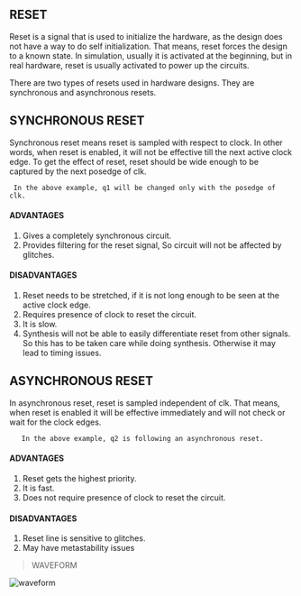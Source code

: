 <h2>RESET</h2>

Reset is a signal that is used to initialize the hardware, as the design does not have a way to do self initialization. That means, reset forces the design to a known state.
In simulation, usually it is activated at the beginning, but in real hardware, reset is usually activated to power up the circuits.

There are two types of resets used in hardware designs. They are synchronous and asynchronous resets.

<H2>SYNCHRONOUS RESET</H2>

Synchronous reset means reset is sampled with respect to clock. In other words, when reset is enabled, it will not be effective till the next active clock edge.
To get the effect of reset, reset should be wide enough to be captured by the next posedge of clk.
 
     In the above example, q1 will be changed only with the posedge of clk.

<H4>ADVANTAGES</H4>

   1. Gives a completely synchronous circuit.
   2. Provides filtering for the reset signal, So circuit will not be affected by glitches.

<H4>DISADVANTAGES</H4>

   1. Reset needs to be stretched, if it is not long enough to be seen at the active clock edge.
   2. Requires presence of clock to reset the circuit.
   3. It is slow.
   4. Synthesis will not be able to easily differentiate reset from other signals. So this has to be taken care while doing synthesis. Otherwise it may lead to timing issues.


<h2>ASYNCHRONOUS RESET</h2>

In asynchronous reset, reset is sampled independent of clk. That means, when reset is enabled it will be effective immediately and will not check or wait for the clock edges.
 
       In the above example, q2 is following an asynchronous reset.
       
<H4>ADVANTAGES</H4>

  1. Reset gets the highest priority.
  2. It is fast.
  3. Does not require presence of clock to reset the circuit.

<H4>DISADVANTAGES</H4>

  1. Reset line is sensitive to glitches.
  2. May have metastability issues

>WAVEFORM

![waveform](https://user-images.githubusercontent.com/123290522/234358146-f8523c8b-e428-41d5-8b97-c4e946339454.png)








